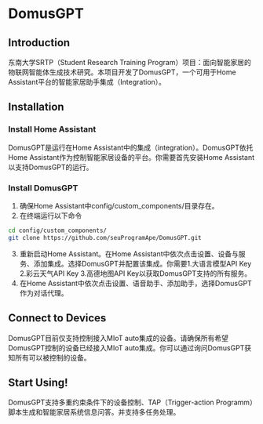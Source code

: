 # DomusGPT
## Introduction
东南大学SRTP（Student Research Training Program）项目：面向智能家居的物联网智能体生成技术研究。本项目开发了DomusGPT，一个可用于Home Assistant平台的智能家居助手集成（Integration）。
## Installation
### Install Home Assistant
DomusGPT是运行在Home Assistant中的集成（integration）。DomusGPT依托Home Assistant作为控制智能家居设备的平台。你需要首先安装Home Assistant以支持DomusGPT的运行。
### Install DomusGPT
1. 确保Home Assistant中config/custom_components/目录存在。
2. 在终端运行以下命令
```bash
cd config/custom_components/
git clone https://github.com/seuProgramApe/DomusGPT.git
```
3. 重新启动Home Assistant。在Home Assistant中依次点击设置、设备与服务、添加集成。选择DomusGPT并配置该集成。你需要1.大语言模型API Key 2.彩云天气API Key 3.高德地图API Key以获取DomusGPT支持的所有服务。
4. 在Home Assistant中依次点击设置、语音助手、添加助手，选择DomusGPT作为对话代理。
## Connect to Devices
DomusGPT目前仅支持控制接入MIoT auto集成的设备。请确保所有希望DomusGPT控制的设备已经接入MIoT auto集成。你可以通过询问DomusGPT获知所有可以被控制的设备。
## Start Using!
DomusGPT支持多重约束条件下的设备控制、TAP（Trigger-action Programm）脚本生成和智能家居系统信息问答。并支持多任务处理。